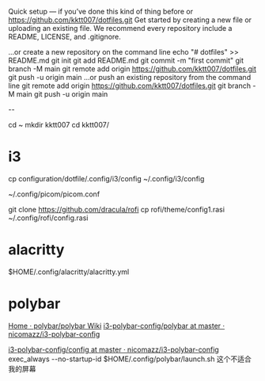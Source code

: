
Quick setup — if you’ve done this kind of thing before
or	
https://github.com/kktt007/dotfiles.git
Get started by creating a new file or uploading an existing file. We recommend every repository include a README, LICENSE, and .gitignore.

…or create a new repository on the command line
echo "# dotfiles" >> README.md
git init
git add README.md
git commit -m "first commit"
git branch -M main
git remote add origin https://github.com/kktt007/dotfiles.git
git push -u origin main
…or push an existing repository from the command line
git remote add origin https://github.com/kktt007/dotfiles.git
git branch -M main
git push -u origin main

--

cd ~
mkdir kktt007
cd kktt007/

# i3

cp configuration/dotfile/.config/i3/config ~/.config/i3/config

~/.config/picom/picom.conf

git clone https://github.com/dracula/rofi
cp rofi/theme/config1.rasi ~/.config/rofi/config.rasi

# alacritty
$HOME/.config/alacritty/alacritty.yml

# polybar
[Home · polybar/polybar Wiki](https://github.com/polybar/polybar/wiki)
[i3-polybar-config/polybar at master · nicomazz/i3-polybar-config](https://github.com/nicomazz/i3-polybar-config/tree/master/polybar)

[i3-polybar-config/config at master · nicomazz/i3-polybar-config](https://github.com/nicomazz/i3-polybar-config/blob/master/i3/15inch4k/config)
exec_always --no-startup-id $HOME/.config/polybar/launch.sh  这个不适合我的屏幕

